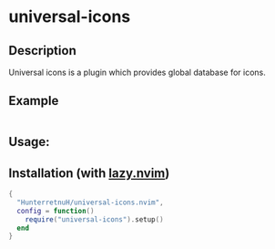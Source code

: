 # universal-icons

## Description

Universal icons is a plugin which provides global database for icons.

## Example
```
```

## Usage:

## Installation (with [lazy.nvim](https://github.com/folke/lazy.nvim))
```lua
{
  "HunterretnuH/universal-icons.nvim",
  config = function()
    require("universal-icons").setup()
  end
}
```


